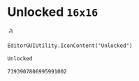 # Unlocked `16x16`
<img src="/img/Unlocked.png" width=16 height=16>

``` CSharp
EditorGUIUtility.IconContent("Unlocked")
```
```
Unlocked
```
```
7393907806995991002
```
